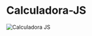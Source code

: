 # Calculadora-JS 

![Calculadora JS](https://github.com/victorsanticioli/Calculadora-JS/assets/12264380/896c7cb3-fdce-42f5-b3b4-e8c871aec352)
